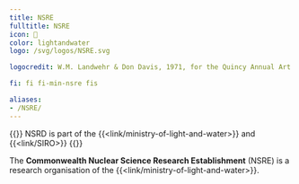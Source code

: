 ```yaml
---
title: NSRE
fulltitle: NSRE
icon: 🔬
color: lightandwater
logo: /svg/logos/NSRE.svg

logocredit: W.M. Landwehr & Don Davis, 1971, for the Quincy Annual Art Show

fi: fi fi-min-nsre fis

aliases:
- /NSRE/
---
```

{{<note series>}}
 NSRD is part of the {{<link/ministry-of-light-and-water>}} and {{<link/SIRO>}}
{{</note>}}

The <span class="fi fi-min-nsre fis"></span> **Commonwealth Nuclear Science Research Establishment** (NSRE) is a research organisation of the {{<link/ministry-of-light-and-water>}}.